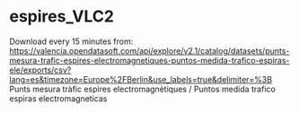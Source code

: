 # espires_VLC2

Download every 15 minutes from:
https://valencia.opendatasoft.com/api/explore/v2.1/catalog/datasets/punts-mesura-trafic-espires-electromagnetiques-puntos-medida-trafico-espiras-ele/exports/csv?lang=es&timezone=Europe%2FBerlin&use_labels=true&delimiter=%3B
Punts mesura tràfic espires electromagnètiques / Puntos medida trafico espiras electromagneticas
